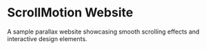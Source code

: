 # ScrollMotion Website
A sample parallax website showcasing smooth scrolling effects and interactive design elements.
